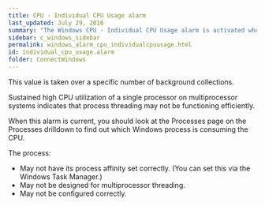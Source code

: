 ```yaml
---
title: CPU - Individual CPU Usage alarm
last_updated: July 29, 2016
summary: "The Windows CPU - Individual CPU Usage alarm is activated when the average CPU utilization of a single processor exceeds a threshold."
sidebar: c_windows_sidebar
permalink: windows_alarm_cpu_individualcpuusage.html
id: individual_cpu_usage.alarm
folder: ConnectWindows
---
```


This value is taken over a specific number of background collections.

Sustained high CPU utilization of a single processor on multiprocessor systems indicates that process threading may not be functioning efficiently.

When this alarm is current, you should look at the Processes page on the Processes drilldown to find out which Windows process is consuming the CPU.

The process:

* May not have its process affinity set correctly. (You can set this via the Windows Task Manager.)
* May not be designed for multiprocessor threading.
* May not be configured correctly.
